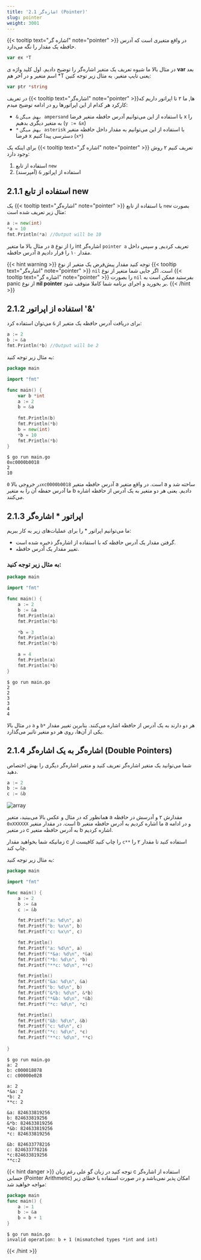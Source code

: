 ```yaml
---
title: '2.1 اشاره‌گر (Pointer)'
slug: pointer
weight: 3001
---
```


{{< tooltip text="اشاره گر" note="pointer" >}} در واقع متغیری است که آدرس حافظه یک مقدار را نگه می‌دارد.

```go
var ex *T
```

در مثال بالا ما شیوه تعریف یک متغیر اشاره‌گر را توضیح دادیم. اول کلید واژه ی **var** بعد اسم متغیر و در آخر هم *T یعنی تایپ متغیر. به مثال زیر توجه کنین:


```go
var ptr *string
```

در تعریف {{< tooltip text="اشاره‌گر" note="pointer" >}}‌ها, ما ۲ تا اپراتور داریم که کارکرد هر کدام از این اپراتورها رو در ادامه توضیح میدم:

- `&` `بهش میگن ampersand` با استفاده از این می‌توانیم آدرس حافظه متغیر فرضا x را به متغیر دیگری بدهیم (`y := &x`)
- `*` `بهش میگن asterisk` با استفاده از این می‌توانیم به مقدار داخل حافظه متغیر فرضا x دسترسی پیدا کنیم (`x*`)

برای اینکه یک {{< tooltip text="اشاره گر" note="pointer" >}} تعریف کنیم ۲ روش وجود دارد:

1. استفاده از تابع `new` 
2. استفاده از اپراتور `&` (آمپرسند)

## 2.1.1 استفاده از تابع new

یک {{< tooltip text="اشاره‌گر" note="pointer" >}} با استفاده از تابع `new` بصورت مثال زیر تعریف شده است:

```go
a := new(int)
*a = 10
fmt.Println(*a) //Output will be 10
```

در مثال بالا ما متغیر a را از نوع int اشاره‌گر `pointer a` تعریف کردیم, و سپس داخل آدرس حافظه a  مقدار ۱۰ را قرار دادیم.

{{< hint warning >}}
توجه کنید مقدار پیش‌فرض یک متغیر از نوع {{< tooltip text="اشاره‌گر" note="pointer" >}} `nil` است. اگر جایی شما متغیر از نوع {{< tooltip text="اشاره گر" note="pointer" >}}  را بصورت `nil` بفرستید ممکن است به panic از نوع **nil pointer** بر بخورید و اجرای برنامه شما کاملا متوقف شود.
{{< /hint >}}

## 2.1.2 استفاده از اپراتور '&' 

برای دریافت آدرس حافظه یک متغیر از `&`  می‌توان استفاده کرد:

```go
a := 2
b := &a
fmt.Println(*b) //Output will be 2
```

به مثال زیر توجه کنید:

```go
package main

import "fmt"

func main() {
    var b *int
    a := 2
    b = &a
    
    fmt.Println(b)
    fmt.Println(*b)
    b = new(int)
    *b = 10
    fmt.Println(*b) 
}
```

```shell
$ go run main.go
0xc0000b0018
2
10
```

در خروجی بالا `0xc0000b0018` آدرس حافظه متغیر a است. در واقع متغیر a ساخته شد و ما آدرس حفظه آن را به متغیر b دادیم. یعنی  هر دو متغیر به یک آدرس از حافظه اشاره می‌کنند.

## 2.1.3 اپراتور * اشاره‌گر

ما می‌توانیم اپراتور * را برای عملیات‌های زیر به کار ببریم:

- گرفتن مقدار یک آدرس حافظه که با استفاده از اشاره‌گر ذخیره شده است.
- تغییر مقدار یک آدرس حافظه. 
### به مثال زیر توجه کنید:

```go
package main

import "fmt"

func main() {
	a := 2
	b := &a
	fmt.Println(a)
	fmt.Println(*b)

	*b = 3
	fmt.Println(a)
	fmt.Println(*b)

	a = 4
	fmt.Println(a)
	fmt.Println(*b)
}
```

```shell
$ go run main.go
2
2
3
3
4
4
```

در مثال بالا `a` و `b*` هر دو دارند به یک آدرس از حافظه اشاره می‌کنند. بنابرین تغییر مقدار یکی از آن‌ها، روی هر دو متغیر تاثیر می‌گذارد.

## 2.1.4 اشاره‌گر به یک اشاره‌گر (Double Pointers)

شما می‌‌توانید یک متغیر اشاره‌گر تعریف کنید و متغیر اشاره‌گر دیگری را بهش اختصاص دهید.

```go
a := 2
b := &a
c := &b
```

 ![array](../../assets/img/content/chapter2/pointer/1.jpg)

همانطور که در مثال و عکس بالا می‌بینید، متغیر a مقدارش ۲ و آدرسش در حافظه `0xXXXXXX` است. در مقدار متغیر b ما اشاره کردیم به آدرس حافظه متغیر a و در ادامه در متغیر c به آدرس حافظه متغیر b اشاره کردیم.

زمانیکه شما بخواهید مقدار c را چاپ کنید کافیست از `c**` استفاده کنید تا مقدار ۲ را چاپ کند.

به مثال زیر توجه کنید:

```go
package main

import "fmt"

func main() {
	a := 2
	b := &a
	c := &b

	fmt.Printf("a: %d\n", a)
	fmt.Printf("b: %x\n", b)
	fmt.Printf("c: %x\n", c)

	fmt.Println()
	fmt.Printf("a: %d\n", a)
	fmt.Printf("*&a: %d\n", *&a)
	fmt.Printf("*b: %d\n", *b)
	fmt.Printf("**c: %d\n", **c)

	fmt.Println()
	fmt.Printf("&a: %d\n", &a)
	fmt.Printf("b: %d\n", b)
	fmt.Printf("&*b: %d\n", &*b)
	fmt.Printf("*&b: %d\n", *&b)
	fmt.Printf("*c: %d\n", *c)

	fmt.Println()
	fmt.Printf("&b: %d\n", &b)
	fmt.Printf("c: %d\n", c)
	fmt.Printf("*c: %d\n", *c)
	fmt.Printf("**c: %d\n", **c)
	
}
```

```shell
$ go run main.go
a: 2
b: c000018078
c: c00000e028

a: 2
*&a: 2
*b: 2
**c: 2

&a: 824633819256
b: 824633819256
&*b: 824633819256
*&b: 824633819256
*c: 824633819256

&b: 824633778216
c: 824633778216
*c:824633819256
**c:2
```

{{< hint danger >}}
توجه کنید در زبان گو علی رغم زبان c استفاده از اشاره‌گر حسابی (Pointer Arithmetic) امکان پذیر نمی‌باشد و در صورت استفاده با خطای زیر مواجه خواهید شد:
```go
package main
func main() {
    a := 1
    b := &a
    b = b + 1
}
```


```shell
$ go run main.go
invalid operation: b + 1 (mismatched types *int and int)
```

{{< /hint >}}

